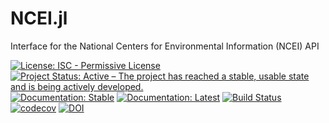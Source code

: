 # NCEI.jl
Interface for the National Centers for Environmental Information (NCEI) API

[![License: ISC - Permissive License](https://img.shields.io/badge/License-ISC-green.svg)](https://img.shields.io/badge/License-ISC-green.svg)
[![Project Status: Active – The project has reached a stable, usable state and is being actively developed.](http://www.repostatus.org/badges/latest/active.svg)](http://www.repostatus.org/#active)
[![Documentation: Stable](https://img.shields.io/badge/docs-stable-blue.svg)](https://Nosferican.github.io/NCEI.jl/stable)
[![Documentation: Latest](https://img.shields.io/badge/docs-latest-blue.svg)](https://Nosferican.github.io/NCEI.jl/latest)
[![Build Status](https://travis-ci.org/Nosferican/NCEI.jl.svg?branch=master)](https://travis-ci.org/Nosferican/NCEI.jl)
[![codecov](https://codecov.io/gh/Nosferican/NCEI.jl/branch/master/graph/badge.svg)](https://codecov.io/gh/Nosferican/NCEI.jl)
[![DOI](https://zenodo.org/badge/125773261.svg)](https://zenodo.org/badge/latestdoi/125773261)
